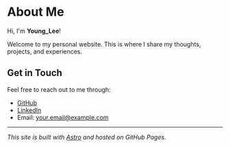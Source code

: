 # About Me

Hi, I'm **Young_Lee**!

Welcome to my personal website. This is where I share my thoughts, projects, and experiences.

## Get in Touch

Feel free to reach out to me through:
- [GitHub](https://github.com/youngleetw)
- [LinkedIn](https://linkedin.com/in/youngleetw)
- Email: your.email@example.com

---

*This site is built with [Astro](https://astro.build) and hosted on GitHub Pages.*